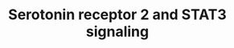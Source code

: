 ---
annotations:
- type: Cell Type Ontology
  value: neuron
- type: Pathway Ontology
  value: serotonin signaling pathway
authors:
- MaintBot
- Egonw
- Fehrhart
- Eweitz
description: This pathway is courtesy of Ariadne Genomics Pathway Studio.
last-edited: 2021-05-23
organisms:
- Mus musculus
redirect_from:
- /index.php/Pathway:WP2079
- /instance/WP2079
schema-jsonld:
- '@context': https://schema.org/
  '@id': https://wikipathways.github.io/pathways/WP2079.html
  '@type': Dataset
  creator:
    '@type': Organization
    name: WikiPathways
  description: This pathway is courtesy of Ariadne Genomics Pathway Studio.
  keywords:
  - Gnaq
  - serotonin
  - Jak2
  - Htr2a
  - Stat3
  license: CC0
  name: Serotonin receptor 2 and STAT3 signaling
seo: CreativeWork
title: Serotonin receptor 2 and STAT3 signaling
wpid: WP2079
---